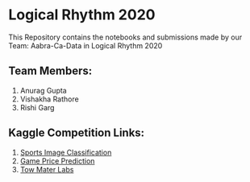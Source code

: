 # Logical Rhythm 2020

This Repository contains the notebooks and submissions made by our Team: Aabra-Ca-Data in Logical Rhythm 2020 

## Team Members:
1. Anurag Gupta
2. Vishakha Rathore
3. Rishi Garg
 
## Kaggle Competition Links:
1. [Sports Image Classification](https://www.kaggle.com/c/logical-rythm-2k20-sports-image-classification)
2. [Game Price Prediction](https://www.kaggle.com/c/logical-rythm-2k20-game-price-prediction)
3. [Tow Mater Labs](https://www.kaggle.com/c/Tow-Mater-Labs)
